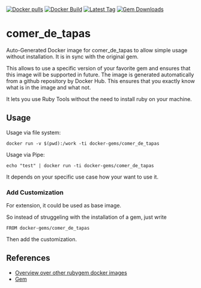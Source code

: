 [![Docker pulls](https://img.shields.io/docker/pulls/rubygem/comer_de_tapas.svg)](https://hub.docker.com/r/rubygem/comer_de_tapas/)
[![Docker Build](https://img.shields.io/docker/automated/rubygem/comer_de_tapas.svg)](https://hub.docker.com/r/rubygem/comer_de_tapas/)
[![Latest Tag](https://img.shields.io/github/tag/docker-rubygem/comer_de_tapas.svg)](https://hub.docker.com/r/rubygem/comer_de_tapas/)
[![Gem Downloads](https://img.shields.io/gem/dt/comer_de_tapas.svg)](https://rubygems.org/gems/comer_de_tapas/)
# comer_de_tapas

Auto-Generated Docker image for comer_de_tapas to allow simple usage without installation.
It is in sync with the original gem.

This allows to use a specific version of your favorite gem and ensures that this image will be supported in future.
The image is generated automatically from a github repository by Docker Hub.
This ensures that you exactly know what is in the image and what not.

It lets you use Ruby Tools without the need to install ruby on your machine.

## Usage

Usage via file system:

`docker run -v $(pwd):/work -ti docker-gems/comer_de_tapas`

Usage via Pipe:

`echo "test" | docker run -ti docker-gems/comer_de_tapas`

It depends on your specific use case how your want to use it.

### Add Customization

For extension, it could be used as base image.

So instead of struggeling with the installation of a gem, just write

`FROM docker-gems/comer_de_tapas`

Then add the customization.

## References

 - [Overview over other rubygem docker images](https://github.com/thinkbot/docker-rubygem)
 - [Gem](https://rubygems.org/gems/comer_de_tapas/)
